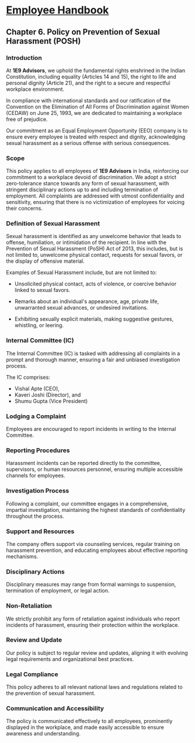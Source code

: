 # [Employee Handbook](index.md)

## Chapter 6. Policy on Prevention of Sexual Harassment (POSH)

### Introduction

At **1E9 Advisors**, we uphold the fundamental rights enshrined in the Indian Constitution, including equality (Articles 14 and 15), the right to life and personal dignity (Article 21), and the right to a secure and respectful workplace environment. 

In compliance with international standards and our ratification of the Convention on the Elimination of All Forms of Discrimination against Women (CEDAW) on June 25, 1993, we are dedicated to maintaining a workplace free of prejudice. 

Our commitment as an Equal Employment Opportunity (EEO) company is to ensure every employee is treated with respect and dignity, acknowledging sexual harassment as a serious offense with serious consequences.

### Scope

This policy applies to all employees of **1E9 Advisors** in India, reinforcing our commitment to a workplace devoid of discrimination. We adopt a strict zero-tolerance stance towards any form of sexual harassment, with stringent disciplinary actions up to and including termination of employment. All complaints are addressed with utmost confidentiality and sensitivity, ensuring that there is no victimization of employees for voicing their concerns.

### Definition of Sexual Harassment

Sexual harassment is identified as any unwelcome behavior that leads to offense, humiliation, or intimidation of the recipient. In line with the Prevention of Sexual Harassment (PoSH) Act of 2013, this includes, but is not limited to, unwelcome physical contact, requests for sexual favors, or the display of offensive material.

Examples of Sexual Harassment include, but are not limited to:

- Unsolicited physical contact, acts of violence, or coercive behavior linked to sexual favors.

- Remarks about an individual's appearance, age, private life, unwarranted sexual advances, or undesired invitations.

- Exhibiting sexually explicit materials, making suggestive gestures, whistling, or leering.

### Internal Committee (IC)

The Internal Committee (IC) is tasked with addressing all complaints in a prompt and thorough manner, ensuring a fair and unbiased investigation process.

The IC comprises:
- Vishal Apte (CEO),
- Kaveri Joshi (Director), and
- Shumu Gupta (Vice President)

### Lodging a Complaint

Employees are encouraged to report incidents in writing to the Internal Committee.

### Reporting Procedures

Harassment incidents can be reported directly to the committee, supervisors, or human resources personnel, ensuring multiple accessible channels for employees.

### Investigation Process

Following a complaint, our committee engages in a comprehensive, impartial investigation, maintaining the highest standards of confidentiality throughout the process.

### Support and Resources

The company offers support via counseling services, regular training on harassment prevention, and educating employees about effective reporting mechanisms.

### Disciplinary Actions

Disciplinary measures may range from formal warnings to suspension, termination of employment, or legal action.

### Non-Retaliation

We strictly prohibit any form of retaliation against individuals who report incidents of harassment, ensuring their protection within the workplace.

### Review and Update

Our policy is subject to regular review and updates, aligning it with evolving legal requirements and organizational best practices.

### Legal Compliance

This policy adheres to all relevant national laws and regulations related to the prevention of sexual harassment.

### Communication and Accessibility

The policy is communicated effectively to all employees, prominently displayed in the workplace, and made easily accessible to ensure awareness and understanding.
